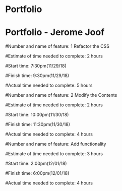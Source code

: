 # Portfolio

# Portfolio - Jerome Joof

#Number and name of feature: 1 Refactor the CSS

#Estimate of time needed to complete: 2 hours

#Start time: 7:30pm(11/29/18)

#Finish time: 9:30pm(11/29/18)

#Actual time needed to complete: 5 hours


#Number and name of feature: 2 Modify the Contents

#Estimate of time needed to complete: 2 hours

#Start time: 10:00pm(11/30/18)

#Finish time: 11:30pm(11/30/18)

#Actual time needed to complete: 4 hours


#Number and name of feature: Add functionality

#Estimate of time needed to complete: 3 hours

#Start time: 2:00pm(12/01/18)

#Finish time: 6:00pm(12/01/18)

#Actual time needed to complete: 4 hours

